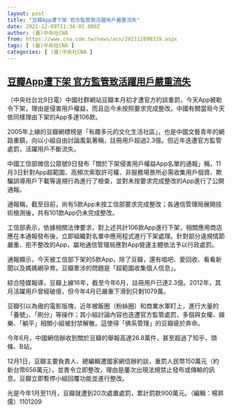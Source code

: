 ```yaml
---
layout: post
title: "豆瓣App遭下架 官方監管致活躍用戶嚴重流失"
date: 2021-12-09T11:34:02.000Z
author: (臺)中央社CNA
from: https://www.cna.com.tw/news/acn/202112090339.aspx
tags: [ (臺)中央社CNA ]
categories: [ (臺)中央社CNA ]
---
```

<!--1639049642000-->
[豆瓣App遭下架 官方監管致活躍用戶嚴重流失](https://www.cna.com.tw/news/acn/202112090339.aspx)
------

<div>
<div></div><div><p>（中央社台北9日電）中國社群網站豆瓣本月初才遭官方約談重罰，今天App被勒令下架，理由是侵害用戶權益，而且迄今未按照要求完成整改。中國有關當局今天依同樣理由下架的App多達106款。</p><p>2005年上線的豆瓣網標榜是「有趣多元的文化生活社區」，也是中國文藝青年的網路重鎮，向以小組自由討論風氣著稱，註冊用戶超過2.3億。但近年迭遭官方監管處罰，活躍用戶不斷流失。</p><p>中國工信部微信公眾號9日發布「關於下架侵害用戶權益App名單的通報」稱，11月3日針對App超範圍、高頻次索取許可權、非服務場景所必需收集用戶個資、欺騙誤導用戶下載等違規行為進行了檢查，並對未按要求完成整改的App進行了公開通報。</p><p>通報稱，截至目前，尚有5款App未按工信部要求完成整改；各通信管理局展開技術檢測後，共有101款App仍未完成整改。</p><p>工信部表示，依據相關法律要求，對上述共計106款App進行下架，相關應用商店應在本通報發布後，立即組織對名單中應用程式進行下架處理。針對部分違規情節嚴重、拒不整改的App，屬地通信管理局應對App營運主體依法予以行政處罰。</p><p>通報顯示，今天被工信部下架的5款App，除了豆瓣，還有唱吧、愛回收、看看新聞以及媽媽網孕育。豆瓣牽涉的問題是「超範圍收集個人信息」。</p><p>綜合陸媒報導，豆瓣上線16年，截至今年6月，註冊用戶已達2.3億。2012年，其月活躍用戶曾經破億，但今年4月已嚴重下滑到只剩1079萬。</p><p>豆瓣引以為傲的電影版塊，近年被飯圈（粉絲圈）和商業水軍盯上，進行大量的「養號」、「刷分」等操作；其小組討論內容也迭遭官方監管處罰，多個與女權、娛樂、「躺平」相關小組被封禁解散。這使得「佛系管理」的豆瓣疲於奔命。</p><p>今年6月，中國網信辦收到關於豆瓣的舉報高達26.8萬件，甚至超過了知乎、頭條、B站。</p><p>12月1日，豆瓣主要負責人、總編輯遭國家網信辦約談，重罰人民幣150萬元（約新台幣656萬元），並責令立即整改，理由是屢次出現法規禁止發布或傳輸的訊息。豆瓣立即暫停小組回覆功能並進行整改。</p><p>光是今年1月至11月，豆瓣就遭到20次處置處罰，累計罰款900萬元。（編輯：楊昇儒）1101209</p></div>
</div>
